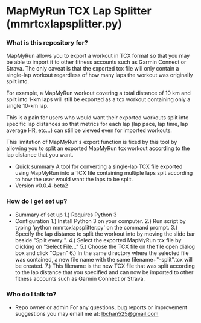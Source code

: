 # MapMyRun TCX Lap Splitter (mmrtcxlapsplitter.py) #

### What is this repository for? ###
MapMyRun allows you to export a workout in TCX format so that you may be able to import it to other fitness accounts such as Garmin Connect or Strava. The only caveat is that the exported tcx file will only contain a single-lap workout regardless of how many laps the workout was originally split into.

For example, a MapMyRun workout covering a total distance of 10 km and split into 1-km laps will still be exported as a tcx workout containing only a single 10-km lap.

This is a pain for users who would want their exported workouts split into specific lap distances so that metrics for each lap (lap pace, lap time, lap average HR, etc...) can still be viewed even for imported workouts.

This limitation of MapMyRun's export function is fixed by this tool by allowing you to split an exported MapMyRun tcx workout according to the lap distance that you want.

* Quick summary
A tool for converting a single-lap TCX file exported using MapMyRun into a TCX file containing multiple laps spit according to how the user would want the laps to be split.
* Version
v0.0.4-beta2

### How do I get set up? ###

* Summary of set up
1.) Requires Python 3
* Configuration
1.) Install Python 3 on your computer.
2.) Run script by typing 'python mmrtcxlapsplitter.py' on the command prompt.
3.) Specify the lap distance to split the workout into by moving the slide bar beside "Split every:".
4.) Select the exported MapMyRun tcx file by clicking on "Select File..."
5.) Choose the TCX file on the file open dialog box and click "Open"
6.) In the same directory where the selected file was contained, a new file name with the same filename+"-split".tcx will be created.
7.) This filename is the new TCX file that was split according to the lap distance that you specified and can now be imported to other fitness accounts such as Garmin Connect or Strava.

### Who do I talk to? ###

* Repo owner or admin
For any questions, bug reports or improvement suggestions you may email me at: lbchan525@gmail.com
